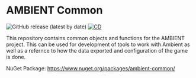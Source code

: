 ﻿# AMBIENT Common

![GitHub release (latest by date)](https://img.shields.io/github/v/release/aston-ambient/ambient-common?label=Latest%20Version)
[![CD](https://github.com/aston-ambient/ambient-common/actions/workflows/main.yml/badge.svg)](https://github.com/aston-ambient/ambient-common/actions/workflows/main.yml)

This repository contains common objects and functions for the AMBIENT project. This can be used for development of tools to work with Ambient as well as a refernce to how the data exported and configuration of the game is done.

NuGet Package: https://www.nuget.org/packages/ambient-common/